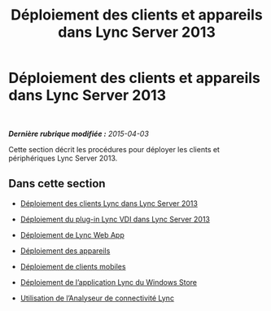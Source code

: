 ﻿---
title: Déploiement des clients et appareils dans Lync Server 2013
TOCTitle: Déploiement des clients et appareils dans Lync Server 2013
ms:assetid: fa2e6bb4-6c95-478d-8ee0-fc1b2cc14ee3
ms:mtpsurl: https://technet.microsoft.com/fr-fr/library/JJ205404(v=OCS.15)
ms:contentKeyID: 49299403
ms.date: 05/20/2016
mtps_version: v=OCS.15
ms.translationtype: HT
---

# Déploiement des clients et appareils dans Lync Server 2013

 

_**Dernière rubrique modifiée :** 2015-04-03_

Cette section décrit les procédures pour déployer les clients et périphériques Lync Server 2013.

## Dans cette section

  - [Déploiement des clients Lync dans Lync Server 2013](lync-server-2013-deploying-lync-clients.md)

  - [Déploiement du plug-in Lync VDI dans Lync Server 2013](lync-server-2013-deploying-the-lync-vdi-plug-in.md)

  - [Déploiement de Lync Web App](lync-server-2013-deploying-lync-web-app.md)

  - [Déploiement des appareils](lync-server-2013-deploying-devices.md)

  - [Déploiement de clients mobiles](lync-server-2013-deploying-mobile-clients.md)

  - [Déploiement de l’application Lync du Windows Store](lync-server-2013-deploying-lync-windows-store-app.md)

  - [Utilisation de l’Analyseur de connectivité Lync](lync-server-2013-using-lync-connectivity-analyzer.md)

